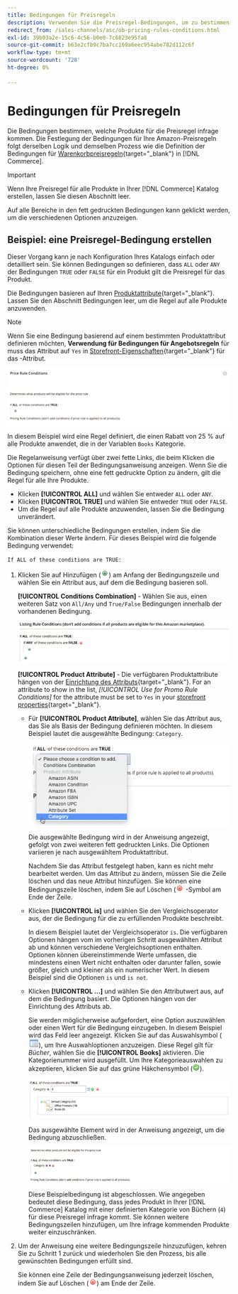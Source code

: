 ```yaml
---
title: Bedingungen für Preisregeln
description: Verwenden Sie die Preisregel-Bedingungen, um zu bestimmen, welche Produkte für die Regel des Listenpreises infrage kommen.
redirect_from: /sales-channels/asc/ob-pricing-rules-conditions.html
exl-id: 39b03a2e-15c6-4c56-b0e0-7c6823e95fa8
source-git-commit: b63e2cfb9c7ba7cc169a6eec954abe782d112c6f
workflow-type: tm+mt
source-wordcount: '728'
ht-degree: 0%

---
```


# Bedingungen für Preisregeln

Die Bedingungen bestimmen, welche Produkte für die Preisregel infrage kommen. Die Festlegung der Bedingungen für Ihre Amazon-Preisregeln folgt derselben Logik und demselben Prozess wie die Definition der Bedingungen für [Warenkorbpreisregeln](https://docs.magento.com/user-guide/marketing/price-rules-cart.html){target="_blank"} in [!DNL Commerce].

>[!IMPORTANT]
>
>Wenn Ihre Preisregel für alle Produkte in Ihrer [!DNL Commerce] Katalog erstellen, lassen Sie diesen Abschnitt leer.

Auf alle Bereiche in den fett gedruckten Bedingungen kann geklickt werden, um die verschiedenen Optionen anzuzeigen.

## Beispiel: eine Preisregel-Bedingung erstellen

Dieser Vorgang kann je nach Konfiguration Ihres Katalogs einfach oder detailliert sein. Sie können Bedingungen so definieren, dass `ALL` oder `ANY` der Bedingungen `TRUE` oder `FALSE` für ein Produkt gilt die Preisregel für das Produkt.

Die Bedingungen basieren auf Ihren [Produktattribute](https://docs.magento.com/user-guide/catalog/product-attributes.html){target="_blank"}. Lassen Sie den Abschnitt Bedingungen leer, um die Regel auf alle Produkte anzuwenden.

>[!NOTE]
>
>Wenn Sie eine Bedingung basierend auf einem bestimmten Produktattribut definieren möchten, **Verwendung für Bedingungen für Angebotsregeln** für muss das Attribut auf `Yes` in [Storefront-Eigenschaften](https://docs.magento.com/user-guide/stores/attribute-product-create.html){target="_blank"} für das -Attribut.

![Bedingung der Preisregel - Zeile 1](assets/ob-price-rules-condition-1.png)

In diesem Beispiel wird eine Regel definiert, die einen Rabatt von 25 % auf alle Produkte anwendet, die in der Variablen `Books` Kategorie.

Die Regelanweisung verfügt über zwei fette Links, die beim Klicken die Optionen für diesen Teil der Bedingungsanweisung anzeigen. Wenn Sie die Bedingung speichern, ohne eine fett gedruckte Option zu ändern, gilt die Regel für alle Ihre Produkte.

- Klicken **[!UICONTROL ALL]** und wählen Sie entweder `ALL` oder `ANY`.
- Klicken **[!UICONTROL TRUE]** und wählen Sie entweder `TRUE` oder `FALSE`.
- Um die Regel auf alle Produkte anzuwenden, lassen Sie die Bedingung unverändert.

Sie können unterschiedliche Bedingungen erstellen, indem Sie die Kombination dieser Werte ändern. Für dieses Beispiel wird die folgende Bedingung verwendet:

`If ALL of these conditions are TRUE:`

1. Klicken Sie auf Hinzufügen (![Symbol hinzufügen](assets/btn-add-grn.png)) am Anfang der Bedingungszeile und wählen Sie ein Attribut aus, auf dem die Bedingung basieren soll.

   **[!UICONTROL Conditions Combination]** - Wählen Sie aus, einen weiteren Satz von `All/Any` und `True/False` Bedingungen innerhalb der vorhandenen Bedingung.

   ![Kombination von Preisregelbedingungen](assets/ob-conditions-combinations.png)

   **[!UICONTROL Product Attribute]** - Die verfügbaren Produktattribute hängen von der [Einrichtung des Attributs](https://docs.magento.com/user-guide/stores/attribute-product-create.html){target="_blank"}. For an attribute to show in the list, *[!UICONTROL Use for Promo Rule Conditions]* for the attribute must be set to `Yes` in your [storefront properties](https://docs.magento.com/user-guide/stores/attribute-product-create.html){target="_blank"}.

   - Für **[!UICONTROL Product Attribute]**, wählen Sie das Attribut aus, das Sie als Basis der Bedingung definieren möchten. In diesem Beispiel lautet die ausgewählte Bedingung: `Category`.

      ![Bedingung für Preisregel - Zeile 2, Teil 2](assets/ob-price-rule-condition-2.png)

      Die ausgewählte Bedingung wird in der Anweisung angezeigt, gefolgt von zwei weiteren fett gedruckten Links. Die Optionen variieren je nach ausgewähltem Produktattribut.

      Nachdem Sie das Attribut festgelegt haben, kann es nicht mehr bearbeitet werden. Um das Attribut zu ändern, müssen Sie die Zeile löschen und das neue Attribut hinzufügen. Sie können eine Bedingungszeile löschen, indem Sie auf Löschen (![Löschsymbol](assets/btn-del-red.png) -Symbol am Ende der Zeile.

   - Klicken **[!UICONTROL is]** und wählen Sie den Vergleichsoperator aus, der die Bedingung für die zu erfüllenden Produkte beschreibt.

      In diesem Beispiel lautet der Vergleichsoperator `is`. Die verfügbaren Optionen hängen vom im vorherigen Schritt ausgewählten Attribut ab und können verschiedene Vergleichsoptionen enthalten. Optionen können übereinstimmende Werte umfassen, die mindestens einen Wert nicht enthalten oder darunter fallen, sowie größer, gleich und kleiner als ein numerischer Wert. In diesem Beispiel sind die Optionen `is` und `is not`.

   - Klicken **[!UICONTROL ...]** und wählen Sie den Attributwert aus, auf dem die Bedingung basiert. Die Optionen hängen von der Einrichtung des Attributs ab.

      Sie werden möglicherweise aufgefordert, eine Option auszuwählen oder einen Wert für die Bedingung einzugeben. In diesem Beispiel wird das Feld leer angezeigt. Klicken Sie auf das Auswahlsymbol (![Auswahlsymbol](assets/btn-chooser.png)), um Ihre Auswahloptionen anzuzeigen. Diese Regel gilt für _Bücher_, wählen Sie die **[!UICONTROL Books]** aktivieren. Die Kategorienummer wird ausgefüllt. Um Ihre Kategorieauswahlen zu akzeptieren, klicken Sie auf das grüne Häkchensymbol (![Symbol &quot;Häkchen&quot;](assets/btn-check-mark-green.png)).

      ![Bedingung für Preisregel - Zeile 2, Teil 3](assets/ob-price-rule-condition-3.png)

      Das ausgewählte Element wird in der Anweisung angezeigt, um die Bedingung abzuschließen.

      ![Bedingung für Preisregel - Zeile 2, Teil 4](assets/ob-price-rule-condition-4.png)

      Diese Beispielbedingung ist abgeschlossen. Wie angegeben bedeutet diese Bedingung, dass jedes Produkt in Ihrer [!DNL Commerce] Katalog mit einer definierten Kategorie von Büchern (`4`) für diese Preisregel infrage kommt. Sie können weitere Bedingungszeilen hinzufügen, um Ihre infrage kommenden Produkte weiter einzuschränken.

1. Um der Anweisung eine weitere Bedingungszeile hinzuzufügen, kehren Sie zu Schritt 1 zurück und wiederholen Sie den Prozess, bis alle gewünschten Bedingungen erfüllt sind.

   Sie können eine Zeile der Bedingungsanweisung jederzeit löschen, indem Sie auf Löschen (![Löschsymbol](assets/btn-del-red.png)) am Ende der Zeile.
